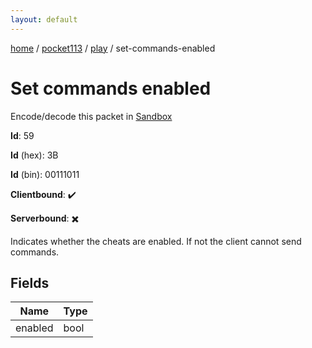 ```yaml
---
layout: default
---
```


[home](/)  /  [pocket113](/protocol/pocket113)  /  [play](/protocol/pocket113/play)  /  set-commands-enabled

# Set commands enabled

Encode/decode this packet in [Sandbox](../../../sandbox/pocket113#Play.SetCommandsEnabled)

**Id**: 59

**Id** (hex): 3B

**Id** (bin): 00111011

**Clientbound**: ✔️

**Serverbound**: ✖️

Indicates whether the cheats are enabled. If not the client cannot send commands.

## Fields

Name | Type
---|---
enabled | bool
